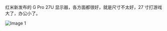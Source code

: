 红米新发布的 G Pro 27U 显示器，各方面都很好，就是尺寸不太好，27 寸打游戏大了，办公小了。

![Image 1](https://files.e5n.cc/media_attachments/files/114/357/060/996/879/580/original/87922455bb51e2b6.webp)